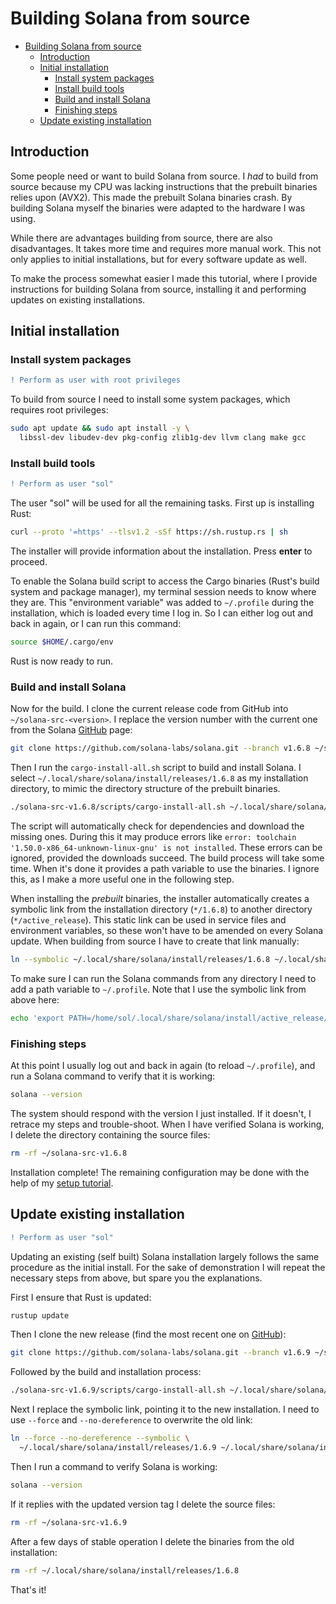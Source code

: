 # Building Solana from source

- [Building Solana from source](#building-solana-from-source)
  - [Introduction](#introduction)
  - [Initial installation](#initial-installation)
    - [Install system packages](#install-system-packages)
    - [Install build tools](#install-build-tools)
    - [Build and install Solana](#build-and-install-solana)
    - [Finishing steps](#finishing-steps)
  - [Update existing installation](#update-existing-installation)


## Introduction

Some people need or want to build Solana from source. I *had* to build from source because my CPU was lacking instructions that the prebuilt binaries relies upon (AVX2). This made the prebuilt Solana binaries crash. By building Solana myself the binaries were adapted to the hardware I was using.

While there are advantages building from source, there are also disadvantages. It takes more time and requires more manual work. This not only applies to initial installations, but for every software update as well.

To make the process somewhat easier I made this tutorial, where I provide instructions for building Solana from source, installing it and performing updates on existing installations.


## Initial installation

### Install system packages
```diff
! Perform as user with root privileges
```

To build from source I need to install some system packages, which requires root privileges:
```bash
sudo apt update && sudo apt install -y \
  libssl-dev libudev-dev pkg-config zlib1g-dev llvm clang make gcc
```

### Install build tools
```diff
! Perform as user "sol"
```

The user "sol" will be used for all the remaining tasks. First up is installing Rust:
```bash
curl --proto '=https' --tlsv1.2 -sSf https://sh.rustup.rs | sh
```
The installer will provide information about the installation. Press **enter** to proceed.

To enable the Solana build script to access the Cargo binaries (Rust's build system and package manager), my terminal session needs to know where they are. This "environment variable" was added to `~/.profile` during the installation, which is loaded every time I log in. So I can either log out and back in again, or I can run this command:
```bash
source $HOME/.cargo/env
```
Rust is now ready to run.

### Build and install Solana

Now for the build. I clone the current release code from GitHub into `~/solana-src-<version>`. I replace the version number with the current one from the Solana [GitHub](https://github.com/solana-labs/solana/releases/) page:
```bash
git clone https://github.com/solana-labs/solana.git --branch v1.6.8 ~/solana-src-v1.6.8
```

Then I run the `cargo-install-all.sh` script to build and install Solana. I select `~/.local/share/solana/install/releases/1.6.8` as my installation directory, to mimic the directory structure of the prebuilt binaries.
```bash
./solana-src-v1.6.8/scripts/cargo-install-all.sh ~/.local/share/solana/install/releases/1.6.8
```
The script will automatically check for dependencies and download the missing ones. During this it may produce errors like `error: toolchain '1.50.0-x86_64-unknown-linux-gnu' is not installed`. These errors can be ignored, provided the downloads succeed. The build process will take some time. When it's done it provides a path variable to use the binaries. I ignore this, as I make a more useful one in the following step.

When installing the *prebuilt* binaries, the installer automatically creates a symbolic link from the installation directory (`*/1.6.8`) to another directory (`*/active_release`). This static link can be used in service files and environment variables, so these won't have to be amended on every Solana update. When building from source I have to create that link manually:
```bash
ln --symbolic ~/.local/share/solana/install/releases/1.6.8 ~/.local/share/solana/install/active_release
```

To make sure I can run the Solana commands from any directory I need to add a path variable to `~/.profile`. Note that I use the symbolic link from above here:
```bash
echo 'export PATH=/home/sol/.local/share/solana/install/active_release/bin:$PATH' >> ~/.profile
```

### Finishing steps

At this point I usually log out and back in again (to reload `~/.profile`), and run a Solana command to verify that it is working:
```bash
solana --version
```

The system should respond with the version I just installed. If it doesn't, I retrace my steps and trouble-shoot. When I have verified Solana is working, I delete the directory containing the source files:
```bash
rm -rf ~/solana-src-v1.6.8
```
Installation complete! The remaining configuration may be done with the help of my [setup tutorial](https://github.com/agjell/sol-tutorials/blob/master/setting-up-a-solana-devnet-validator.md#configure-solana).


## Update existing installation
```diff
! Perform as user "sol"
```

Updating an existing (self built) Solana installation largely follows the same procedure as the initial install. For the sake of demonstration I will repeat the necessary steps from above, but spare you the explanations.

First I ensure that Rust is updated:
```bash
rustup update
```

Then I clone the new release (find the most recent one on [GitHub](https://github.com/solana-labs/solana/releases/)):
```bash
git clone https://github.com/solana-labs/solana.git --branch v1.6.9 ~/solana-src-v1.6.9
```

Followed by the build and installation process:
```bash
./solana-src-v1.6.9/scripts/cargo-install-all.sh ~/.local/share/solana/install/releases/1.6.9
```

Next I replace the symbolic link, pointing it to the new installation. I need to use `--force` and `--no-dereference` to overwrite the old link:
```bash
ln --force --no-dereference --symbolic \
  ~/.local/share/solana/install/releases/1.6.9 ~/.local/share/solana/install/active_release
```

Then I run a command to verify Solana is working:
```bash
solana --version
```

If it replies with the updated version tag I delete the source files:
```bash
rm -rf ~/solana-src-v1.6.9
```

After a few days of stable operation I delete the binaries from the old installation:
```bash
rm -rf ~/.local/share/solana/install/releases/1.6.8
```
That's it!
